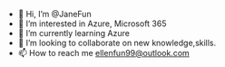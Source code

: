 - 👋 Hi, I’m @JaneFun
- 👀 I’m interested in Azure, Microsoft 365
- 🌱 I’m currently learning Azure 
- 💞️ I’m looking to collaborate on new knowledge,skills.
- 📫 How to reach me ellenfun99@outlook.com

<!---
JaneFun/JaneFun is a ✨ special ✨ repository because its `README.md` (this file) appears on your GitHub profile.
You can click the Preview link to take a look at your changes.
--->
